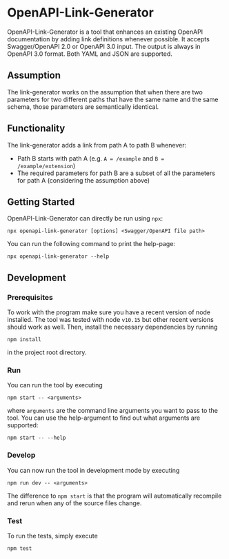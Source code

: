 # OpenAPI-Link-Generator

OpenAPI-Link-Generator is a tool that enhances an existing OpenAPI documentation by adding link definitions whenever possible.
It accepts Swagger/OpenAPI 2.0 or OpenAPI 3.0 input.
The output is always in OpenAPI 3.0 format.
Both YAML and JSON are supported.

## Assumption

The link-generator works on the assumption that when there are two parameters for two different paths that have the same name and the same schema, those parameters are semantically identical.

## Functionality

The link-generator adds a link from path A to path B whenever:

- Path B starts with path A (e.g. `A = /example` and `B = /example/extension`)
- The required parameters for path B are a subset of all the parameters for path A (considering the assumption above)

## Getting Started

OpenAPI-Link-Generator can directly be run using `npx`:

```
npx openapi-link-generator [options] <Swagger/OpenAPI file path>
```

You can run the following command to print the help-page:

```
npx openapi-link-generator --help
```

## Development

### Prerequisites

To work with the program make sure you have a recent version of node installed.
The tool was tested with node `v10.15` but other recent versions should work as well.
Then, install the necessary dependencies by running

```
npm install
```

in the project root directory.

### Run

You can run the tool by executing

```
npm start -- <arguments>
```

where `arguments` are the command line arguments you want to pass to the tool.
You can use the help-argument to find out what arguments are supported:

```
npm start -- --help
```

### Develop

You can now run the tool in development mode by executing

```
npm run dev -- <arguments>
```

The difference to `npm start` is that the program will automatically recompile and rerun when any of the source files change.

### Test

To run the tests, simply execute

```
npm test
```
